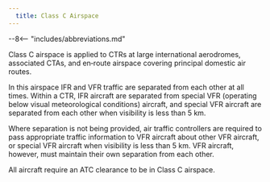 ```yaml
---
  title: Class C Airspace
---
```


--8<-- "includes/abbreviations.md"


Class C airspace is applied to CTRs at large
international aerodromes, associated CTAs,
and en‑route airspace covering principal
domestic air routes.

In this airspace IFR and
VFR traffic are separated from each other at all
times. Within a CTR, IFR aircraft are separated
from special VFR (operating below visual
meteorological conditions) aircraft, and special
VFR aircraft are separated from each other
when visibility is less than 5 km.

Where separation is not being provided,
air traffic controllers are required to pass
appropriate traffic information to VFR aircraft
about other VFR aircraft, or special VFR aircraft
when visibility is less than 5 km. VFR aircraft,
however, must maintain their own separation
from each other.

All aircraft require an ATC clearance to be in
Class C airspace.